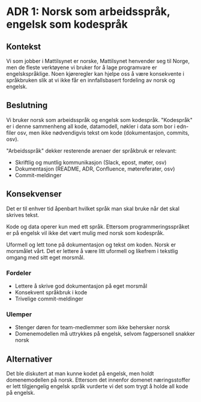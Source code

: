 # ADR 1: Norsk som arbeidsspråk, engelsk som kodespråk

## Kontekst

Vi som jobber i Mattilsynet er norske, Mattilsynet henvender seg til Norge, men
de fleste verktøyene vi bruker for å lage programvare er engelskspråklige. Noen
kjøreregler kan hjelpe oss å være konsekvente i språkbruken slik at vi ikke får
en innfallsbasert fordeling av norsk og engelsk.

## Beslutning

Vi bruker norsk som arbeidsspråk og engelsk som kodespråk. "Kodespråk" er i
denne sammenheng all kode, datamodell, nøkler i data som bor i edn-filer osv,
men ikke nødvendigvis tekst om kode (dokumentasjon, commits, osv).

"Arbeidsspråk" dekker resterende arenaer der språkbruk er relevant:

- Skriftlig og muntlig kommunikasjon (Slack, epost, møter, osv)
- Dokumentasjon (README, ADR, Confluence, møtereferater, osv)
- Commit-meldinger

## Konsekvenser

Det er til enhver tid åpenbart hvilket språk man skal bruke når det skal skrives
tekst.

Kode og data operer kun med ett språk. Ettersom programmeringsspråket er på
engelsk vil ikke det vært mulig med norsk som kodespråk.

Uformell og lett tone på dokumentasjon og tekst om koden. Norsk er morsmålet
vårt. Det er lettere å være litt uformell og likefrem i tekstlig omgang med sitt
eget morsmål.

### Fordeler

- Lettere å skrive god dokumentasjon på eget morsmål
- Konsekvent språkbruk i kode
- Trivelige commit-meldinger

### Ulemper

- Stenger døren for team-medlemmer som ikke behersker norsk
- Domenemodellen må uttrykkes på engelsk, selvom fagpersonell snakker norsk

## Alternativer

Det ble diskutert at man kunne kodet på engelsk, men holdt domenemodellen på
norsk. Ettersom det innenfor domenet næringsstoffer er lett tilgjengelig engelsk
språk vurderte vi det som trygt å holde all kode på engelsk.
